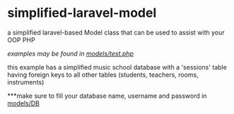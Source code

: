 # simplified-laravel-model
a simplified laravel-based Model class that can be used to assist with your OOP PHP

*examples may be found in [models/test.php](https://github.com/Waabuffet/laravel-simplified-model/blob/master/models/test.php)*

this example has a simplified music school database with a 'sessions' table having foreign keys to all other tables (students, teachers, rooms, instruments)

***make sure to fill your database name, username and password in [models/DB](https://github.com/Waabuffet/laravel-simplified-model/blob/master/models/DB.php)